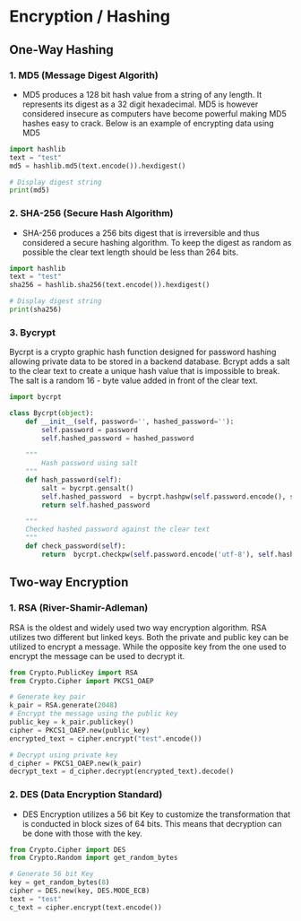 # Encryption / Hashing
## One-Way Hashing
### 1. MD5 (Message Digest Algorith)
* MD5 produces a 128 bit hash value from a string of any length. It represents its digest as a 32 digit hexadecimal. MD5 is however considered insecure as computers have become powerful making MD5 hashes easy to crack. Below is an example of encrypting data using MD5
```python
import hashlib
text = "test"
md5 = hashlib.md5(text.encode()).hexdigest()

# Display digest string
print(md5) 
```
### 2. SHA-256 (Secure Hash Algorithm)
* SHA-256 produces a 256 bits digest that is irreversible and thus considered a secure hashing algorithm. To keep the digest as random as possible the clear text length should be less than 264 bits.
```python
import hashlib
text = "test"
sha256 = hashlib.sha256(text.encode()).hexdigest()

# Display digest string
print(sha256) 
```

### 3. Bycrypt
Bycrpt is a crypto graphic hash function designed for password hashing allowing private data to be stored in a backend database. Bcrypt adds a salt to the clear text to create a unique hash value that is impossible to break. The salt is a random 16 - byte value added in front of the clear text.

```python
import bycrpt

class Bycrpt(object):
    def __init__(self, password='', hashed_password=''):
        self.password = password
        self.hashed_password = hashed_password
        
    """
        Hash password using salt
    """
    def hash_password(self):
        salt = bycrpt.gensalt()
        self.hashed_password  = bycrpt.hashpw(self.password.encode(), salt)
        return self.hashed_password

    """
    Checked hashed password against the clear text
    """
    def check_password(self):
        return  bycrpt.checkpw(self.password.encode('utf-8'), self.hashed_password)
```
## Two-way Encryption
### 1. RSA (River-Shamir-Adleman) 
RSA is the oldest and widely used two way encryption algorithm. RSA utilizes two different but linked keys. Both the private and public key can be utilized to encrypt a message. While the opposite key from the one used to encrypt the message can be used to decrypt it.
```python
from Crypto.PublicKey import RSA
from Crypto.Cipher import PKCS1_OAEP

# Generate key pair
k_pair = RSA.generate(2048)
# Encrypt the message using the public key
public_key = k_pair.publickey()
cipher = PKCS1_OAEP.new(public_key)
encrypted_text = cipher.encrypt("test".encode())

# Decrypt using private key
d_cipher = PKCS1_OAEP.new(k_pair)
decrypt_text = d_cipher.decrypt(encrypted_text).decode()
```
### 2. DES (Data Encryption Standard)
* DES Encryption utilizes a 56 bit Key to customize the transformation that is conducted in block sizes of 64 bits. This means that decryption can be done with those with the key.
```python
from Crypto.Cipher import DES
from Crypto.Random import get_random_bytes

# Generate 56 bit Key
key = get_random_bytes(8)
cipher = DES.new(key, DES.MODE_ECB)
text = "test"
c_text = cipher.encrypt(text.encode())

``` 
